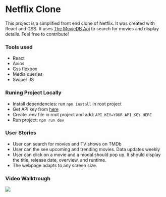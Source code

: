 # Netflix Clone

This project is a simplified front end clone of Netflix. It was created with React and CSS. It uses [The MovieDB Api](https://www.themoviedb.org/documentation/api) to search for movies and display details. Feel free to contribute!

### Tools used

- React
- Axios
- Css flexbox
- Media queries
- Swiper JS

### Runing Project Locally

- Install dependencies: run `npm install` in root project
- Get API key from [here](https://www.themoviedb.org/documentation/api)
- Create .env file in root project and add: `API_KEY=YOUR_API_KEY_HERE`
- Run project: `npm run dev`

### User Stories

- User can search for movies and TV shows on TMDb
- User can the see upcoming and trending movies. Data updates weekly
- User can click on a movie and a modal should pop up. It should display the title, release date, overview, and runtime.
- The webpage adapts to any screen size.

### Video Walktrough

![](https://github.com/AndresXI/Netflix-Clone/blob/master/netflix-demo.gif?raw=true)
